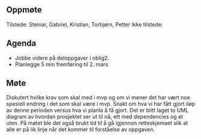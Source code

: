## Oppmøte
Tilstede: Steinar, Gabriel, Kristian, Torbjørn, Petter
Ikke tilstede: 

## Agenda
- Jobbe videre på deloppgaver i oblig2.
- Planlegge 5 min fremføring til 2. mars


## Møte
Diskutert hvilke krav som skal med i mvp og om vi mener det har vært noe spesiell endring i det som skal
være i mvp. 
Snakt om hva vi har fått gjort iløp av denne perioden versus hva vi planla å få gjort.
Det er blitt laget to UML diagram av hvordan prosjektet ser ut til nå, ett med dependencies og et uten.
På møtet ble det også brukt tid til å gå igjennon retteskjemaet slik at alle er på lik linje når 
det kommer til forståelse av oppgaven.
